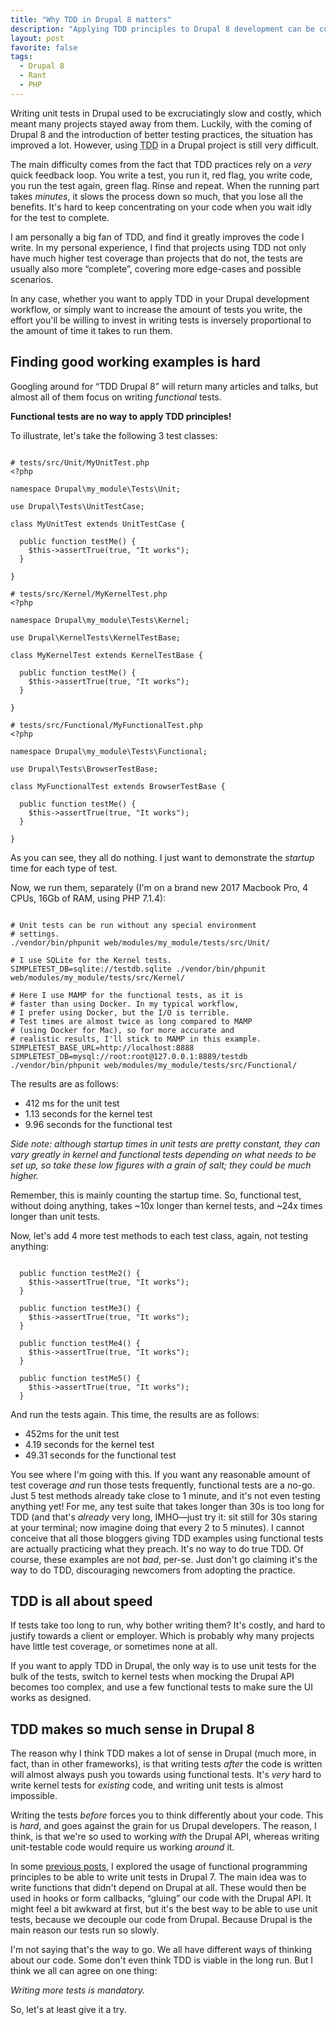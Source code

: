 ```yaml
---
title: "Why TDD in Drupal 8 matters"
description: "Applying TDD principles to Drupal 8 development can be cumbersome, not just because of the time it takes to run tests, but also because of the required infrastructure. And yet, I believe it is crucial for us as a community to shift towards adopting true TDD principles."
layout: post
favorite: false
tags:
  - Drupal 8
  - Rant
  - PHP
---
```


Writing unit tests in Drupal used to be excruciatingly slow and costly, which meant many projects stayed away from them. Luckily, with the coming of Drupal 8 and the introduction of better testing practices, the situation has improved a lot. However, using <abbr title="Test Driven Development">TDD</abbr> in a Drupal project is still very difficult.

The main difficulty comes from the fact that TDD practices rely on a _very_ quick feedback loop. You write a test, you run it, red flag, you write code, you run the test again, green flag. Rinse and repeat. When the running part takes _minutes_, it slows the process down so much, that you lose all the benefits. It's hard to keep concentrating on your code when you wait idly for the test to complete.
 
I am personally a big fan of TDD, and find it greatly improves the code I write. In my personal experience, I find that projects using TDD not only have much higher test coverage than projects that do not, the tests are usually also more &ldquo;complete&rdquo;, covering more edge-cases and possible scenarios.

In any case, whether you want to apply TDD in your Drupal development workflow, or simply want to increase the amount of tests you write, the effort you'll be willing to invest in writing tests is inversely proportional to the amount of time it takes to run them.

## Finding good working examples is hard

Googling around for &ldquo;TDD Drupal 8&rdquo; will return many articles and talks, but almost all of them focus on writing _functional_ tests.

**Functional tests are no way to apply TDD principles!**

To illustrate, let's take the following 3 test classes:

<pre><code class="language-php">
# tests/src/Unit/MyUnitTest.php
&lt;?php

namespace Drupal\my_module\Tests\Unit;

use Drupal\Tests\UnitTestCase;

class MyUnitTest extends UnitTestCase {
  
  public function testMe() {
    $this->assertTrue(true, "It works");
  }

}

# tests/src/Kernel/MyKernelTest.php
&lt;?php

namespace Drupal\my_module\Tests\Kernel;

use Drupal\KernelTests\KernelTestBase;

class MyKernelTest extends KernelTestBase {
  
  public function testMe() {
    $this->assertTrue(true, "It works");
  }

}

# tests/src/Functional/MyFunctionalTest.php
&lt;?php

namespace Drupal\my_module\Tests\Functional;

use Drupal\Tests\BrowserTestBase;

class MyFunctionalTest extends BrowserTestBase {
  
  public function testMe() {
    $this->assertTrue(true, "It works");
  }

}
</code></pre>

As you can see, they all do nothing. I just want to demonstrate the _startup_ time for each type of test.

Now, we run them, separately (I'm on a brand new 2017 Macbook Pro, 4 CPUs, 16Gb of RAM, using PHP 7.1.4):

<pre><code class="language-bash">
# Unit tests can be run without any special environment 
# settings.
./vendor/bin/phpunit web/modules/my_module/tests/src/Unit/

# I use SQLite for the Kernel tests.
SIMPLETEST_DB=sqlite://testdb.sqlite ./vendor/bin/phpunit web/modules/my_module/tests/src/Kernel/

# Here I use MAMP for the functional tests, as it is 
# faster than using Docker. In my typical workflow, 
# I prefer using Docker, but the I/O is terrible. 
# Test times are almost twice as long compared to MAMP
# (using Docker for Mac), so for more accurate and 
# realistic results, I'll stick to MAMP in this example.
SIMPLETEST_BASE_URL=http://localhost:8888 SIMPLETEST_DB=mysql://root:root@127.0.0.1:8889/testdb ./vendor/bin/phpunit web/modules/my_module/tests/src/Functional/
</code></pre>

The results are as follows:

* 412 ms for the unit test
* 1.13 seconds for the kernel test
* 9.96 seconds for the functional test

_Side note: although startup times in unit tests are pretty constant, they can vary greatly in kernel and functional tests depending on what needs to be set up, so take these low figures with a grain of salt; they could be much higher._

Remember, this is mainly counting the startup time. So, functional test, without doing anything, takes ~10x longer than kernel tests, and ~24x times longer than unit tests.

Now, let's add 4 more test methods to each test class, again, not testing anything:

<pre><code class="language-php">
  public function testMe2() {
    $this->assertTrue(true, "It works");
  }
  
  public function testMe3() {
    $this->assertTrue(true, "It works");
  }
  
  public function testMe4() {
    $this->assertTrue(true, "It works");
  }
  
  public function testMe5() {
    $this->assertTrue(true, "It works");
  }
</code></pre>

And run the tests again. This time, the results are as follows:

* 452ms for the unit test
* 4.19 seconds for the kernel test
* 49.31 seconds for the functional test

You see where I'm going with this. If you want any reasonable amount of test coverage _and_ run those tests frequently, functional tests are a no-go. Just 5 test methods already take close to 1 minute, and it's not even testing anything yet! For me, any test suite that takes longer than 30s is too long for TDD (and that's _already_ very long, IMHO&mdash;just try it: sit still for 30s staring at your terminal; now imagine doing that every 2 to 5 minutes). I cannot conceive that all those bloggers giving TDD examples using functional tests are actually practicing what they preach. It's no way to do true TDD. Of course, these examples are not _bad_, per-se. Just don't go claiming it's the way to do TDD, discouraging newcomers from adopting the practice.

## TDD is all about speed

If tests take too long to run, why bother writing them? It's costly, and hard to justify towards a client or employer. Which is probably why many projects have little test coverage, or sometimes none at all.

If you want to apply TDD in Drupal, the only way is to use unit tests for the bulk of the tests, switch to kernel tests when mocking the Drupal API becomes too complex, and use a few functional tests to make sure the UI works as designed.

## TDD makes so much sense in Drupal 8

The reason why I think TDD makes a lot of sense in Drupal (much more, in fact, than in other frameworks), is that writing tests _after_ the code is written will almost always push you towards using functional tests. It's _very_ hard to write kernel tests for _existing_ code, and writing unit tests is almost impossible.

Writing the tests _before_ forces you to think differently about your code. This is _hard_, and goes against the grain for us Drupal developers. The reason, I think, is that we're so used to working _with_ the Drupal API, whereas writing unit-testable code would require us working _around_ it.

In some [previous posts](/lore/2014/07/22/write-testable-code-in-drupal-part-1/), I explored the usage of functional programming principles to be able to write unit tests in Drupal 7. The main idea was to write functions that didn't depend on Drupal at all. These would then be used in hooks or form callbacks, &ldquo;gluing&rdquo; our code with the Drupal API. It might feel a bit awkward at first, but it's the best way to be able to use unit tests, because we decouple our code from Drupal. Because Drupal is the main reason our tests run so slowly.

I'm not saying that's the way to go. We all have different ways of thinking about our code. Some don't even think TDD is viable in the long run. But I think we all can agree on one thing:

_Writing more tests is mandatory._

So, let's at least give it a try.

